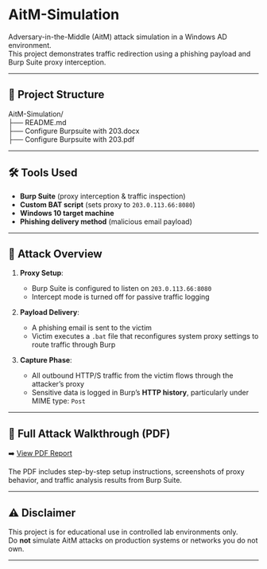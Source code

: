 # AitM-Simulation

Adversary-in-the-Middle (AitM) attack simulation in a Windows AD environment.  
This project demonstrates traffic redirection using a phishing payload and Burp Suite proxy interception.

---

## 📁 Project Structure

AitM-Simulation/<br/>
├── README.md<br/>
├── Configure Burpsuite with 203.docx<br/>
├── Configure Burpsuite with 203.pdf<br/>

---

## 🛠️ Tools Used

- **Burp Suite** (proxy interception & traffic inspection)
- **Custom BAT script** (sets proxy to `203.0.113.66:8080`)
- **Windows 10 target machine**
- **Phishing delivery method** (malicious email payload)

---

## 🧪 Attack Overview

1. **Proxy Setup**:  
   - Burp Suite is configured to listen on `203.0.113.66:8080`
   - Intercept mode is turned off for passive traffic logging

2. **Payload Delivery**:  
   - A phishing email is sent to the victim
   - Victim executes a `.bat` file that reconfigures system proxy settings to route traffic through Burp

3. **Capture Phase**:  
   - All outbound HTTP/S traffic from the victim flows through the attacker’s proxy
   - Sensitive data is logged in Burp’s **HTTP history**, particularly under MIME type: `Post`

---

## 📄 Full Attack Walkthrough (PDF)

➡️ [View PDF Report](./Configure%20Burpsuite%20with%20203.pdf)

The PDF includes step-by-step setup instructions, screenshots of proxy behavior, and traffic analysis results from Burp Suite.

---

## ⚠️ Disclaimer

This project is for educational use in controlled lab environments only.  
Do **not** simulate AitM attacks on production systems or networks you do not own.

---
